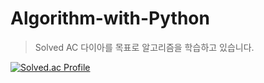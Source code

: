 # Algorithm-with-Python
> Solved AC 다이아를 목표로 알고리즘을 학습하고 있습니다.

[![Solved.ac Profile](http://mazassumnida.wtf/api/v2/generate_badge?boj=kyle456)](https://solved.ac/kyle456/)